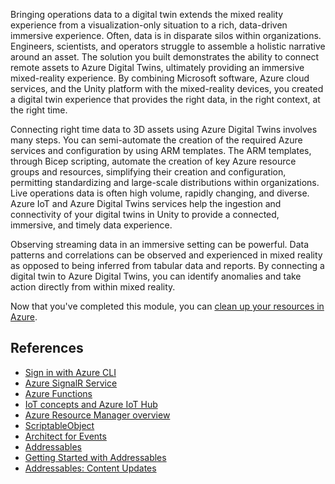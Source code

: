 Bringing operations data to a digital twin extends the mixed reality experience from a visualization-only situation to a rich, data-driven immersive experience. Often, data is in disparate silos within organizations. Engineers, scientists, and operators struggle to assemble a holistic narrative around an asset. The solution you built demonstrates the ability to connect remote assets to Azure Digital Twins, ultimately providing an immersive mixed-reality experience. By combining Microsoft software, Azure cloud services, and the Unity platform with the mixed-reality devices, you created a digital twin experience that provides the right data, in the right context, at the right time.

Connecting right time data to 3D assets using Azure Digital Twins involves many steps. You can semi-automate the creation of the required Azure services and configuration by using ARM templates. The ARM templates, through Bicep scripting, automate the creation of key Azure resource groups and resources, simplifying their creation and configuration, permitting standardizing and large-scale distributions within organizations. Live operations data is often high volume, rapidly changing, and diverse. Azure IoT and Azure Digital Twins services help the ingestion and connectivity of your digital twins in Unity to provide a connected, immersive, and timely data experience.

Observing streaming data in an immersive setting can be powerful. Data patterns and correlations can be observed and experienced in mixed reality as opposed to being inferred from tabular data and reports. By connecting a digital twin to Azure Digital Twins, you can identify anomalies and take action directly from within mixed reality.

Now that you've completed this module, you can [clean up your resources in Azure](/azure/azure-resource-manager/management/manage-resources-portal#delete-resources).

## References

* [Sign in with Azure CLI](/cli/azure/authenticate-azure-cli)
* [Azure SignalR Service](https://azure.microsoft.com/services/signalr-service/)
* [Azure Functions](https://azure.microsoft.com/services/functions/)
* [IoT concepts and Azure IoT Hub](/azure/iot-hub/iot-concepts-and-iot-hub)
* [Azure Resource Manager overview](/azure/azure-resource-manager/management/overview)
* [ScriptableObject](https://docs.unity3d.com/Manual/class-ScriptableObject.html)
* [Architect for Events](https://unity.com/how-to/architect-game-code-scriptable-objects#architect-events)
* [Addressables](https://docs.unity3d.com/Manual/com.unity.addressables.html)
* [Getting Started with Addressables](https://learn.unity.com/project/getting-started-with-addressables)
* [Addressables: Content Updates](https://learn.unity.com/tutorial/addressables-content-updates)
